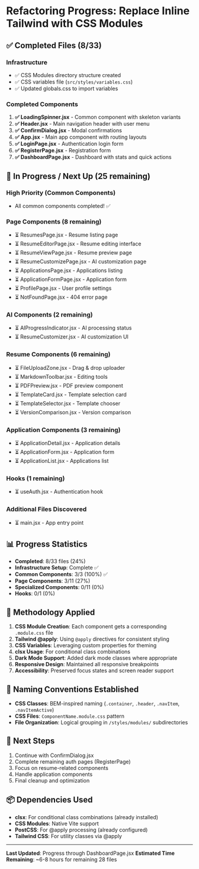 # Refactoring Progress: Replace Inline Tailwind with CSS Modules

## ✅ Completed Files (8/33)

### Infrastructure
- ✅ CSS Modules directory structure created
- ✅ CSS variables file (`src/styles/variables.css`)
- ✅ Updated globals.css to import variables

### Completed Components
1. **✅ LoadingSpinner.jsx** - Common component with skeleton variants
2. **✅ Header.jsx** - Main navigation header with user menu
3. **✅ ConfirmDialog.jsx** - Modal confirmations
4. **✅ App.jsx** - Main app component with routing layouts
5. **✅ LoginPage.jsx** - Authentication login form
6. **✅ RegisterPage.jsx** - Registration form
7. **✅ DashboardPage.jsx** - Dashboard with stats and quick actions

## 🔄 In Progress / Next Up (25 remaining)

### High Priority (Common Components)
- All common components completed! ✅

### Page Components (8 remaining)
- ⏳ ResumesPage.jsx - Resume listing page
- ⏳ ResumeEditorPage.jsx - Resume editing interface
- ⏳ ResumeViewPage.jsx - Resume preview page
- ⏳ ResumeCustomizePage.jsx - AI customization page
- ⏳ ApplicationsPage.jsx - Applications listing
- ⏳ ApplicationFormPage.jsx - Application form
- ⏳ ProfilePage.jsx - User profile settings
- ⏳ NotFoundPage.jsx - 404 error page

### AI Components (2 remaining)
- ⏳ AIProgressIndicator.jsx - AI processing status
- ⏳ ResumeCustomizer.jsx - AI customization UI

### Resume Components (6 remaining)
- ⏳ FileUploadZone.jsx - Drag & drop uploader
- ⏳ MarkdownToolbar.jsx - Editing tools
- ⏳ PDFPreview.jsx - PDF preview component
- ⏳ TemplateCard.jsx - Template selection card
- ⏳ TemplateSelector.jsx - Template chooser
- ⏳ VersionComparison.jsx - Version comparison

### Application Components (3 remaining)
- ⏳ ApplicationDetail.jsx - Application details
- ⏳ ApplicationForm.jsx - Application form
- ⏳ ApplicationList.jsx - Applications list

### Hooks (1 remaining)
- ⏳ useAuth.jsx - Authentication hook

### Additional Files Discovered
- ⏳ main.jsx - App entry point

## 📊 Progress Statistics

- **Completed**: 8/33 files (24%)
- **Infrastructure Setup**: Complete ✅
- **Common Components**: 3/3 (100%) ✅
- **Page Components**: 3/11 (27%)
- **Specialized Components**: 0/11 (0%)
- **Hooks**: 0/1 (0%)

## 🎯 Methodology Applied

1. **CSS Module Creation**: Each component gets a corresponding `.module.css` file
2. **Tailwind @apply**: Using `@apply` directives for consistent styling
3. **CSS Variables**: Leveraging custom properties for theming
4. **clsx Usage**: For conditional class combinations
5. **Dark Mode Support**: Added dark mode classes where appropriate
6. **Responsive Design**: Maintained all responsive breakpoints
7. **Accessibility**: Preserved focus states and screen reader support

## 📝 Naming Conventions Established

- **CSS Classes**: BEM-inspired naming (`.container`, `.header`, `.navItem`, `.navItemActive`)
- **CSS Files**: `ComponentName.module.css` pattern
- **File Organization**: Logical grouping in `/styles/modules/` subdirectories

## 🔄 Next Steps

1. Continue with ConfirmDialog.jsx
2. Complete remaining auth pages (RegisterPage)
3. Focus on resume-related components
4. Handle application components
5. Final cleanup and optimization

## 📦 Dependencies Used

- **clsx**: For conditional class combinations (already installed)
- **CSS Modules**: Native Vite support
- **PostCSS**: For @apply processing (already configured)
- **Tailwind CSS**: For utility classes via @apply

---
**Last Updated**: Progress through DashboardPage.jsx
**Estimated Time Remaining**: ~6-8 hours for remaining 28 files
